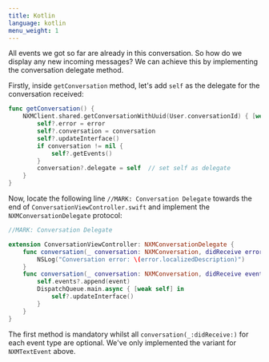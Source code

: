 ```yaml
---
title: Kotlin
language: kotlin
menu_weight: 1
---
```



All events we got so far are already in this conversation. So how do we display any new incoming messages? We can achieve this by implementing the conversation delegate method.

Firstly, inside `getConversation` method, let's add `self` as the delegate for the conversation received:

```swift
func getConversation() {
    NXMClient.shared.getConversationWithUuid(User.conversationId) { [weak self] (error, conversation) in
        self?.error = error
        self?.conversation = conversation
        self?.updateInterface()
        if conversation != nil {
            self?.getEvents()
        }
        conversation?.delegate = self  // set self as delegate
    }
}
```

Now, locate the following line `//MARK: Conversation Delegate` towards the end of `ConversationViewController.swift` and implement the `NXMConversationDelegate` protocol:

```swift
//MARK: Conversation Delegate

extension ConversationViewController: NXMConversationDelegate {
    func conversation(_ conversation: NXMConversation, didReceive error: Error) {
        NSLog("Conversation error: \(error.localizedDescription)")
    }
    func conversation(_ conversation: NXMConversation, didReceive event: NXMTextEvent) {
        self.events?.append(event)
        DispatchQueue.main.async { [weak self] in
            self?.updateInterface()
        }
    }
}
```

The first method is mandatory whilst all `conversation(_:didReceive:)` for each event type are optional. We've only implemented the variant for `NXMTextEvent` above.

